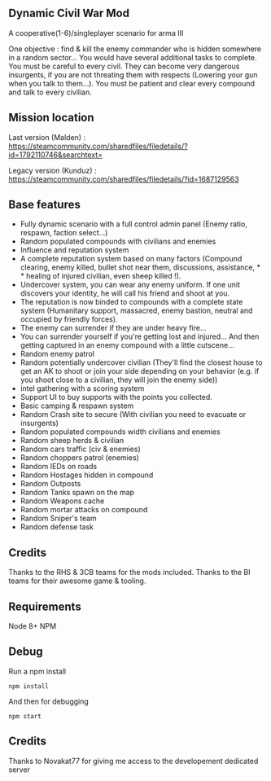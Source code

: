 Dynamic Civil War Mod
----
A cooperative(1-6)/singleplayer scenario for arma III

One objective : find & kill the enemy commander who is hidden somewhere in a random sector... You would have several additional tasks to complete. You must be careful to every civil. They can become very dangerous insurgents, if you are not threating them with respects (Lowering your gun when you talk to them...). You must be patient and clear every compound and talk to every civilian.


Mission location
---

Last version (Malden) :
https://steamcommunity.com/sharedfiles/filedetails/?id=1792110746&searchtext=

Legacy version (Kunduz) :
https://steamcommunity.com/sharedfiles/filedetails/?id=1687129563

Base features
---
* Fully dynamic scenario with a full control admin panel (Enemy ratio, respawn, faction select...)
* Random populated compounds with civilians and enemies
* Influence and reputation system
* A complete reputation system based on many factors (Compound clearing, enemy killed, bullet shot near them, discussions, assistance, * * healing of injured civilian, even sheep killed !). 
* Undercover system, you can wear any enemy uniform. If one unit discovers your identity, he will call his friend and shoot at you. 
* The reputation is now binded to compounds with a complete state system (Humanitary support, massacred, enemy bastion, neutral and occupied by friendly forces).
* The enemy can surrender if they are under heavy fire...
* You can surrender yourself if you're getting lost and injured... And then getting captured in an enemy compound with a little cutscene...
* Random enemy patrol 
* Random potentially undercover civilian (They'll find the closest house to get an AK to shoot or join your side depending on your behavior (e.g. if you shoot close to a civilian, they will join the enemy side)) 
* intel gathering with a scoring system 
* Support UI to buy supports with the points you collected. 
* Basic camping & respawn system 
* Random Crash site to secure (With civilian you need to evacuate or insurgents) 
* Random populated compounds width civilians and enemies 
* Random sheep herds & civilian 
* Random cars traffic (civ & enemies) 
* Random choppers patrol (enemies) 
* Random IEDs on roads 
* Random Hostages hidden in compound 
* Random Outposts 
* Random Tanks spawn on the map
* Random Weapons cache 
* Random mortar attacks on compound 
* Random Sniper's team 
* Random defense task


Credits
---
Thanks to the RHS & 3CB teams for the mods included. 
Thanks to the BI teams for their awesome game & tooling.

Requirements 
---
Node 8+
NPM

Debug
---
Run a npm install
```
npm install
```
And then for debugging
```
npm start
```

Credits
---
Thanks to Novakat77 for giving me access to the developement dedicated server